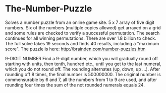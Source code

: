 # The-Number-Puzzle
Solves a number puzzle from an online game site.
5 x 7 array of five digit numbers.
Six of the numbers (multiple copies allowed) get arrayed on a grid and some rules are checked to verify a successful permutation.
The search continues for all winning permutations. There are over 1.8 billion to check.
The full solve takes 19 seconds and finds 40 results, including a "maximum score". 
The puzzle is here:  http://brainden.com/number-puzzles.htm

9-DIGIT NUMBER
Find a 9-digit number, which you will gradually round off starting with units, then tenth, hundred etc., until you get to the last numeral, which you do not round off. The rounding alternates (up, down, up ...). After rounding off 8 times, the final number is 500000000. The original number is commensurable by 6 and 7, all the numbers from 1 to 9 are used, and after rounding four times the sum of the not rounded numerals equals 24.
